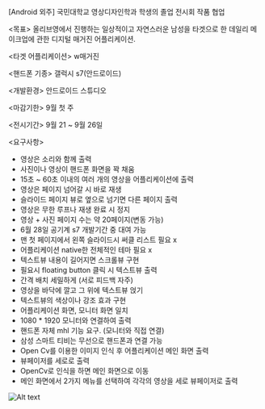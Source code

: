 [Android 외주]
국민대학교 영상디자인학과 학생의 졸업 전시회 작품 협업


<목표>
올리브영에서 진행하는 일상적이고 자연스러운 남성을 타겟으로 한 데일리 메이크업에 관한 디지털 매거진 어플리케이션.

<타겟 어플리케이션> 
w매거진

<핸드폰 기종> 
갤럭시 s7(안드로이드)

<개발환경> 
안드로이드 스튜디오

<마감기한> 
9월 첫 주

<전시기간> 
9월 21 ~ 9월 26일

<요구사항>
-	영상은 소리와 함께 출력
-	사진이나 영상이 핸드폰 화면을 꽉 채움
-	15초 ~ 60초 이내의 여러 개의 영상을 어플리케이션에 출력
-	영상은 페이지 넘어갈 시 바로 재생
-	슬라이드 페이지 뷰로 옆으로 넘기면 다른 페이지 출력
-	영상은 무한 루프나 재생 완료 시 정지
-	영상 + 사진 페이지 수는 약 20페이지(변동 가능)
-	6월 28일 공기계 s7 개발기간 중 대여 가능
-	맨 첫 페이지에서 왼쪽 슬라이드시 써클 리스트 필요 x
-	어플리케이션 native한 전체적인 테마 필요 x 
-	텍스트뷰 내용이 길어지면 스크롤뷰 구현
-	필요시 floating button 클릭 시 텍스트뷰 출력
-	간격 배치 세밀하게 (서로 피드백 자주)
-	영상을 바닥에 깔고 그 위에 텍스트뷰 얹기
-	텍스트뷰의 색상이나 강조 효과 구현
-	어플리케이션 화면, 모니터 화면 일치
-	1080 * 1920 모니터와 연결하여 출력
-	핸드폰 자체 mhl 기능 요구. (모니터와 직접 연결)
-	삼성 스마트 티비는 무선으로 핸드폰과 연결 가능
-	Open Cv를 이용한 이미지 인식 후 어플리케이션 메인 화면 출력
-	뷰페이저를 세로로 출력
-	OpenCv로 인식을 하면 메인 화면으로 이동
-	메인 화면에서 2가지 메뉴를 선택하여 각각의 영상을 세로 뷰페이저로 출력

![Alt text](https://github.com/GeunTeakOh/OpenCV/blob/master/app/src/main/res/drawable/1.jpg)

